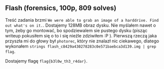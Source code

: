 ## Flash (forensics, 100p, 809 solves)
Treść zadania brzmi `We were able to grab an image of a harddrive. Find out what's on it.`.
Dostajemy 128MB obraz dysku. Nie myślałem nawet o tym, żeby go montować, bo spodziewalem sie pustego dysku (pisząc writeup pokusiłem się o to i się nieźle zdziwiłem :P ). Pierwszą rzeczą jaka przyszła mi do głowy był `photorec`, który nie znalazł nic ciekawego, dlatego wykonałem `strings flash_c8429a430278283c0e571baebca3d139.img | grep flag`.

Dostajemy flagę `flag{b3l0w_th3_r4dar}`.

